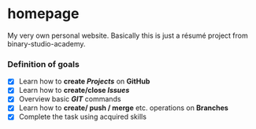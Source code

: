 # homepage
My very own personal website. Basically this is just a résumé project from binary-studio-academy.

### Definition of goals 
- [x] Learn how to **create _Projects_** on **GitHub**
- [x] Learn how to **create/close _Issues_**
- [x] Overview basic **_GIT_** commands
- [x] Learn how to **create/ push / merge** etc. operations on **Branches**
- [x] Complete the task using acquired skills

